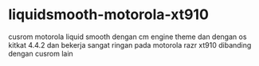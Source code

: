 # liquidsmooth-motorola-xt910
cusrom motorola liquid smooth dengan cm engine theme dan dengan os kitkat 4.4.2 dan bekerja sangat ringan pada motorola razr xt910 dibanding dengan cusrom lain
